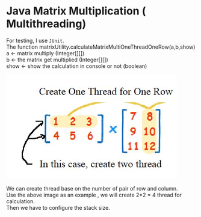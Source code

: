 # Java Matrix Multiplication ( Multithreading)



For testing, I use `JUnit`.  
The function matrixUtility.calculateMatrixMultiOneThreadOneRow(a,b,show)  
a <-  matrix multiply (Integer[][])  
b <- the matrix get multiplied (Integer[][])   
show <- show the calculation in console or not (boolean)

![image](case1.JPG?raw=true)   

We can create thread base on the number of pair of row and column.    
Use the above image as an example , we will create 2*2 = 4 thread for calculation.  
Then we have to configure the stack size. 